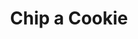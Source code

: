 ---
title: "Chip a Cookie"
url: /caracas/chip-a-cookie-av-principal-de-las-mercedes/
shop: Konditorei
---